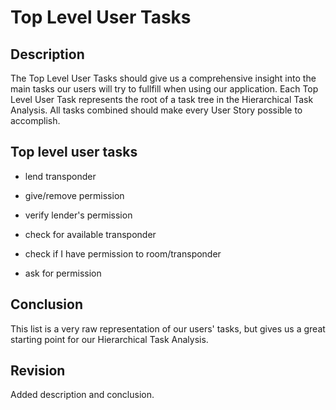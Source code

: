 # Top Level User Tasks

## Description 

The Top Level User Tasks should give us a comprehensive insight into
the main tasks our users will try to fullfill when using our application. 
Each Top Level User Task represents the root of a task tree in the 
Hierarchical Task Analysis. All tasks combined should make every User
Story possible to accomplish.

## Top level user tasks

  - lend transponder
  
  - give/remove permission
  
  - verify lender's permission
  
  - check for available transponder
  
  - check if I have permission to room/transponder
  
  - ask for permission

## Conclusion

This list is a very raw representation of our users' tasks, but gives us a
great starting point for our Hierarchical Task Analysis.

## Revision

Added description and conclusion.

